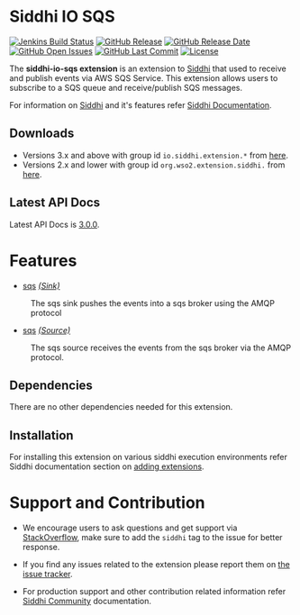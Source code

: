 Siddhi IO SQS
======================================

[![Jenkins Build Status](https://wso2.org/jenkins/job/siddhi/job/siddhi-io-sqs/badge/icon)](https://wso2.org/jenkins/job/siddhi/job/siddhi-io-sqs/)
[![GitHub Release](https://img.shields.io/github/release/siddhi-io/siddhi-io-sqs.svg)](https://github.com/siddhi-io/siddhi-io-sqs/releases)
[![GitHub Release Date](https://img.shields.io/github/release-date/siddhi-io/siddhi-io-sqs.svg)](https://github.com/siddhi-io/siddhi-io-sqs/releases)
[![GitHub Open Issues](https://img.shields.io/github/issues-raw/siddhi-io/siddhi-io-sqs.svg)](https://github.com/siddhi-io/siddhi-io-sqs/issues)
[![GitHub Last Commit](https://img.shields.io/github/last-commit/siddhi-io/siddhi-io-sqs.svg)](https://github.com/siddhi-io/siddhi-io-sqs/commits/master)
[![License](https://img.shields.io/badge/License-Apache%202.0-blue.svg)](https://opensource.org/licenses/Apache-2.0)

The **siddhi-io-sqs extension** is an extension to <a target="_blank" href="https://wso2.github.io/siddhi">Siddhi</a> 
that used to receive and publish events via AWS SQS Service. This extension allows users to subscribe to a SQS queue 
and receive/publish SQS messages.

For information on <a target="_blank" href="https://siddhi.io/">Siddhi</a> and it's features refer <a target="_blank" href="https://siddhi.io/redirect/docs.html">Siddhi Documentation</a>. 

## Downloads
* Versions 3.x and above with group id `io.siddhi.extension.*` from <a target="_blank" href="https://mvnrepository.com/artifact/io.siddhi.extension.io.sqs/siddhi-io-sqs/">here</a>.
* Versions 2.x and lower with group id `org.wso2.extension.siddhi.` from  <a target="_blank" href="https://mvnrepository.com/artifact/org.wso2.extension.siddhi.io.sqs/siddhi-io-sqs">here</a>.

## Latest API Docs 

Latest API Docs is <a target="_blank" href="https://siddhi-io.github.io/siddhi-io-sqs/api/3.0.0">3.0.0</a>.

# Features

* <a target="_blank" href="https://siddhi-io.github.io/siddhi-io-sqs/api/2.0.0/#sqs-sink">sqs</a> *<a target="_blank" href="http://siddhi.io/documentation/siddhi-5.x/query-guide-5.x/#sink">(Sink)</a>*<br><div style="padding-left: 1em;"><p>The sqs sink pushes the events into a sqs broker using the AMQP protocol</p></div>
* <a target="_blank" href="https://siddhi-io.github.io/siddhi-io-sqs/api/2.0.0/#sqs-source">sqs</a> *<a target="_blank" href="http://siddhi.io/documentation/siddhi-5.x/query-guide-5.x/#source">(Source)</a>*<br><div style="padding-left: 1em;"><p>The sqs source receives the events from the sqs broker via the AMQP protocol. </p></div>

## Dependencies
There are no other dependencies needed for this extension.

## Installation
For installing this extension on various siddhi execution environments refer Siddhi documentation section on <a target="_blank" href="https://siddhi.io/redirect/add-extensions.html">adding extensions</a>.

# Support and Contribution

* We encourage users to ask questions and get support via <a target="_blank" href="https://stackoverflow.com/questions/tagged/siddhi">StackOverflow</a>, make sure to add the `siddhi` tag to the issue for better response.

* If you find any issues related to the extension please report them on <a target="_blank" href="https://github.com/siddhi-io/siddhi-execution-string/issues">the issue tracker</a>.

* For production support and other contribution related information refer <a target="_blank" href="https://siddhi.io/community/">Siddhi Community</a> documentation.
